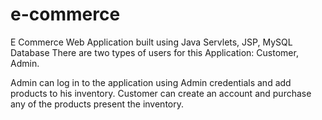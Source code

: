 # e-commerce
E Commerce Web Application built using Java Servlets, JSP, MySQL Database
There are two types of users for this Application: Customer, Admin.

Admin can log in to the application using Admin credentials and add products to his inventory.
Customer can create an account and purchase any of the products present the inventory.
